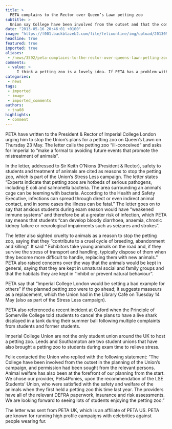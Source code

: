 ```yaml
---
title: >
  PETA complains to the Rector over Queen’s Lawn petting zoo
subtitle: >
  Union say College have been involved from the outset and that the company chosen had a good record of animal safety and welfare
date: "2013-05-16 20:46:01 +0100"
image: "https://f001.backblazeb2.com/file/felixonline/img/upload/201305162145-tna08-petting-zoo-shot.jpg"
headline: true
featured: true
imported: true
aliases:
 - /news/3592/peta-complains-to-the-rector-over-queens-lawn-petting-zoo
comments:
 - value: >
     I think a petting zoo is a lovely idea. If PETA has a problem with this concept then surely it should strive to ban them completely. Meanwhile, petting animal companies exist and in this person's opinion those animals should be petted. <br> <br>Also, I've heard of studies which suggest petting therapy is beneficial. It's not just children either- isn't there some maximum security prison where the inmates have pet cats and as a result they become 'nicer' people? <br> <br>I did a quick G-Scholar search and there seems to be a variety of research results relating to the anxiety relief effects of petting. Here's one that observed a possible link: http://bit.ly/10F0zfm and here's one that doesn't: bit.ly/10ZtikT <br> <br>I'm not sure how mainstream PETA is, but from a look of their website, it mentions veganism a lot. So overall I would conclude that PETA's letter is overkill and we should all go boost our exam grades by petting llamas! (And we're all smart enough to find the antibacterial soap.),There certainly is uncertainty abo
categories:
 - news
tags:
 - imported
 - image
 - imported_comments
authors:
 - tna08
highlights:
 - comment
---
```


PETA have written to the President & Rector of Imperial College London urging him to stop the Union’s plans for a petting zoo on Queen’s Lawn on Thursday 23 May. The letter calls the petting zoo “ill-conceived” and asks for Imperial to “make a formal to avoiding future events that promote the mistreatment of animals”.

In the letter, addressed to Sir Keith O’Nions (President & Rector), safety to students and treatment of animals are cited as reasons to stop the petting zoo, which is part of the Union’s Stress Less campaign.
 The letter states “Experts indicate that petting zoos are hotbeds of serious pathogens, including E coli and salmonella bacteria. The area surrounding an animal’s cage can be teeming with bacteria. According to the Health and Safety Executive, infections can spread through direct or even indirect animal contact, and in some cases the illness can be fatal.” The letter goes on to say that anxious students during exam season would have “weakened immune systems” and therefore be at a greater risk of infection, which PETA say means that students “can develop bloody diarrhoea, anaemia, chronic kidney failure or neurological impairments such as seizures and strokes”.

The letter also sighted cruelty to animals as a reason to stop the petting zoo, saying that they “contribute to a cruel cycle of breeding, abandonment and killing”. It said “ Exhibitors take young animals on the road and, if they survive the stress of transport and handling, typically dispose of them when they become more difficult to handle, replacing them with new animals.” PETA also raised concerns over the way that the animals would be kept in general, saying that they are kept in unnatural social and family groups and that the habitats they are kept in “inhibit or prevent natural behaviour”.

PETA say that “Imperial College London would be setting a bad example for others” if the planned petting zoo were to go ahead; it suggests masseurs as a replacement, which the Union had in the Library Café on Tuesday 14 May (also as part of the Stress Less campaign).

PETA also referenced a recent incident at Oxford when the Principle of Somerville College told students to cancel the plans to have a live shark displayed in a tank during their summer ball following multiple complaints from students and former students.

Imperial College Union are not the only student union around the UK to host a petting zoo. Leeds and Southampton are two student unions that have also brought a petting zoo to students during exam time to relieve stress.

Felix contacted the Union who replied with the following statement: “The College have been involved from the outset in the planning of the Union’s campaign, and permission had been sought from the relevant persons. Animal welfare has also been at the forefront of our planning from the start. We chose our provider, Pets4Ponies, upon the recommendation of the LSE Students’ Union, who were satisfied with the safety and welfare of the animals when they first held a petting zoo this time last year. The providers have all of the relevant DEFRA paperwork, insurance and risk assessments. We are looking forward to seeing lots of students enjoying the petting zoo.”

The letter was sent from PETA UK, which is an affiliate of PETA US. PETA are known for running high profile campaigns with celebrities against people wearing fur.
